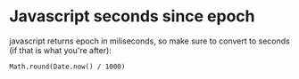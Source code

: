 # Javascript seconds since epoch

javascript returns epoch in miliseconds, so make sure
to convert to seconds (if that is what you're after):

`Math.round(Date.now() / 1000)`
